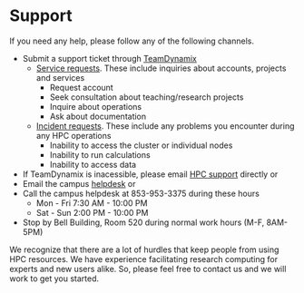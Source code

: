 # Support

If you need any help, please follow any of the following channels.

- Submit a support ticket through [TeamDynamix](https://cofc.teamdynamix.com)
  - [Service requests](https://cofc.teamdynamix.com/TDClient/Requests/ServiceDet?ID=35085). These include inquiries about accounts, projects and services
    - Request account
    - Seek consultation about teaching/research projects
    - Inquire about operations
    - Ask about documentation
  - [Incident requests](https://cofc.teamdynamix.com/TDClient/Requests/ServiceDet?ID=35086). These include any problems you encounter during any HPC operations
    - Inability to access the cluster or individual nodes
    - Inability to run calculations
    - Inability to access data
- If TeamDynamix is inacessible, please email [HPC support](mailto:hpc@cofc.edu) directly or
- Email the campus [helpdesk](mailto:helpdesk@cofc.edu) or
- Call the campus helpdesk at 853-953-3375 during these hours
  - Mon - Fri 7:30 AM - 10:00 PM
  - Sat - Sun 2:00 PM - 10:00 PM
- Stop by Bell Building, Room 520 during normal work hours (M-F, 8AM-5PM)

We recognize that there are a lot of hurdles that keep people from using HPC resources. We have experience facilitating research computing for experts and new users alike. So, please feel free to contact us and we will work to get you started.

